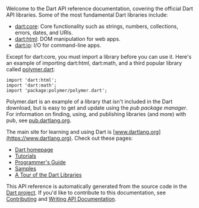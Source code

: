 Welcome to the Dart API reference documentation,
covering the official Dart API libraries.
Some of the most fundamental Dart libraries include:
   
  * [dart:core](./dart_core/index.html):
    Core functionality such as strings, numbers, collections, errors,
    dates, and URIs.
  * [dart:html](./dart_html/index.html):
    DOM manipulation for web apps.
  * [dart:io](./dart_io/index.html):
    I/O for command-line apps.
  
Except for dart:core, you must import a library before you can use it.
Here's an example of importing dart:html, dart:math, and a
third popular library called [polymer.dart](https://www.dartlang.org/polymer-dart/):
  
    import 'dart:html';
    import 'dart:math';
    import 'package:polymer/polymer.dart';
  
Polymer.dart is an example of a library that isn't
included in the Dart download,
but is easy to get and update using the _pub package manager_.
For information on finding, using, and publishing libraries (and more)
with pub, see [pub.dartlang.org](https://pub.dartlang.org).
  
The main site for learning and using Dart is
[www.dartlang.org](https://www.dartlang.org).
Check out these pages:
  
  * [Dart homepage](https://www.dartlang.org)
  * [Tutorials](https://www.dartlang.org/docs/tutorials/)
  * [Programmer's Guide](https://www.dartlang.org/docs/)
  * [Samples](https://www.dartlang.org/samples/)
  * [A Tour of the Dart Libraries](https://www.dartlang.org/docs/dart-up-and-running/contents/ch03.html)
  
This API reference is automatically generated from the source code in the
[Dart project](https://code.google.com/p/dart/).
If you'd like to contribute to this documentation, see
[Contributing](https://code.google.com/p/dart/wiki/Contributing)
and
[Writing API Documentation](https://code.google.com/p/dart/wiki/WritingApiDocumentation).